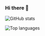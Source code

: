 ### Hi there 👋

<!--
**diofeher/diofeher** is a ✨ _special_ ✨ repository because its `README.md` (this file) appears on your GitHub profile.

Here are some ideas to get you started:

- 🔭 I’m currently working on ...
- 🌱 I’m currently learning ...
- 👯 I’m looking to collaborate on ...
- 🤔 I’m looking for help with ...
- 💬 Ask me about software engineering, sports and cyber security
- 📫 How to reach me: https://twitter.com/diofeher
- 😄 Pronouns: ...
- ⚡ Fun fact: ...
-->

![GitHub stats](https://github-readme-stats.vercel.app/api?username=diofeher&show_icons=true)


![Top languages](https://github-readme-stats.vercel.app/api/top-langs/?username=diofeher&hide=html,css)
